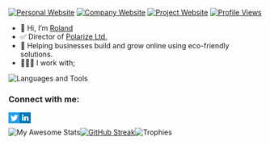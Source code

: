 <a href="https://rolandfarkas.com"><img alt="Personal Website" src="https://img.shields.io/website?down_message=Offline&label=rolandfarkas.com&style=flat-square&up_message=Online&url=https%3A%2F%2Frolandfarkas.com"></a>
<a href="https://polarize.ltd"><img alt="Company Website" src="https://img.shields.io/website?down_message=Offline&label=polarize.ltd&style=flat-square&up_message=Online&url=https%3A%2F%2Fpolarize.ltd"></a>
<a href="https://mcms.io"><img alt="Project Website" src="https://img.shields.io/website?down_message=Offline&label=mcms.io&style=flat-square&up_message=Online&url=https%3A%2F%2Fmcms.io"></a>
<a href="https://github.com/rolandfarkasCOM"><img alt="Profile Views" src="https://komarev.com/ghpvc/?username=rolandfarkasCOM&style=flat-square"></a>

- 👋 Hi, I’m [Roland](https://www.rolandfarkas.com)
- ✅ Director of [Polarize Ltd.](https://polarize.ltd)
- 🌱 Helping businesses build and grow online using eco-friendly solutions.
- 👨🏻‍💻 I work with;
 
![Languages and Tools](https://skillicons.dev/icons?i=php,html,css,sass,wordpress,js,jquery,react,vue,webpack,ts,py,git,github,vscode,androidstudio,nodejs,figma,ae,ai,ps,svg,bootstrap,cloudflare,codepen,devto,electron,ipfs,linux,mysql,nginx,postman,powershell,raspberrypi,regex,tailwind,vite)

### Connect with me:

[<img align="left" width="22" alt="Roland Farkas on Twitter" src="https://raw.githubusercontent.com/edent/SuperTinyIcons/master/images/svg/twitter.svg">](https://twitter.com/rofarkas)
[<img align="left" width="22" alt="Roland Farkas on LinkedIn" src="https://raw.githubusercontent.com/edent/SuperTinyIcons/master/images/svg/linkedin.svg">](https://linkedin.com/in/rolandfarkas)
<br>

![My Awesome Stats](https://awesome-github-stats.azurewebsites.net/user-stats/rolandfarkascom?cardType=level-alternate&theme=dark)[![GitHub Streak](https://github-readme-streak-stats.herokuapp.com?user=rolandfarkasCOM&theme=dark&border_radius=4&card_width=400)](https://git.io/streak-stats)![Trophies](https://github-profile-trophy.vercel.app/?username=rolandfarkasCOM)

<!--
rolandfarkasCOM/rolandfarkasCOM is a ✨ special ✨ repository because its `README.md` (this file) appears on your GitHub profile.
You can click the Preview link to take a look at your changes.
--->
